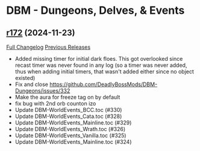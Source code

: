 # DBM - Dungeons, Delves, & Events

## [r172](https://github.com/DeadlyBossMods/DBM-Dungeons/tree/r172) (2024-11-23)
[Full Changelog](https://github.com/DeadlyBossMods/DBM-Dungeons/compare/r171...r172) [Previous Releases](https://github.com/DeadlyBossMods/DBM-Dungeons/releases)

- Added missing timer for initial dark floes. This got overlooked since recast timer was never found in any log (so a timer was never added, thus when adding initial timers, that wasn't added either since no object existed)  
- Fix and close https://github.com/DeadlyBossMods/DBM-Dungeons/issues/332  
- Make the aura for freeze tag on by default  
- fix bug with 2nd orb counton izo  
- Update DBM-WorldEvents\_BCC.toc (#330)  
- Update DBM-WorldEvents\_Cata.toc (#328)  
- Update DBM-WorldEvents\_Mainline.toc (#329)  
- Update DBM-WorldEvents\_Wrath.toc (#326)  
- Update DBM-WorldEvents\_Vanilla.toc (#325)  
- Update DBM-WorldEvents\_Mainline.toc (#324)  
